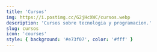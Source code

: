 ```yaml
---
title: 'Cursos'
img: https://i.postimg.cc/G2jHcXWC/cursos.webp
description: 'Cursos sobre tecnologia y programacion.'
slug: cursos
icon: 'courses'
style: { background: '#e73f07', color: '#fff' }
---
```

